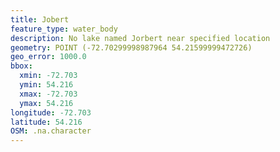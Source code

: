 ```yaml
---
title: Jobert
feature_type: water_body
description: No lake named Jorbert near specified location
geometry: POINT (-72.70299998987964 54.21599999472726)
geo_error: 1000.0
bbox:
  xmin: -72.703
  ymin: 54.216
  xmax: -72.703
  ymax: 54.216
longitude: -72.703
latitude: 54.216
OSM: .na.character
---
```

